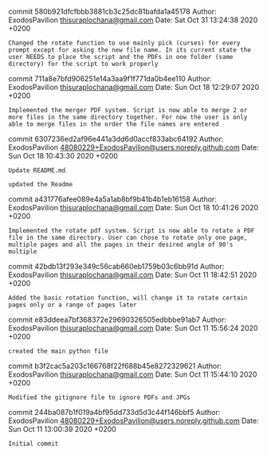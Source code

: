 commit 580b921dfcfbbb3881cb3c25dc81bafda1a45178
Author: ExodosPavilion <thisuraplochana@gmail.com>
Date:   Sat Oct 31 13:24:38 2020 +0200

    Changed the rotate function to use mainly pick (curses) for every prompt except for asking the new file name. In its current state the user NEEDS to place the script and the PDFs in one folder (same directory) for the script to work properly

commit 711a8e7bfd906251e14a3aa9f1f771da0b4ee110
Author: ExodosPavilion <thisuraplochana@gmail.com>
Date:   Sun Oct 18 12:29:07 2020 +0200

    Implemented the merger PDF system. Script is now able to merge 2 or more files in the same directory together. For now the user is only able to merge files in the order the file names are entered

commit 6307236ed2af96e441a3dd6d0accf833abc64192
Author: ExodosPavilion <48080229+ExodosPavilion@users.noreply.github.com>
Date:   Sun Oct 18 10:43:30 2020 +0200

    Update README.md
    
    updated the Readme

commit a431776afee089e4a5a1ab8bf9b41b4b1eb16158
Author: ExodosPavilion <thisuraplochana@gmail.com>
Date:   Sun Oct 18 10:41:26 2020 +0200

    Implemented the rotate pdf system. Script is now able to rotate a PDF file in the same directory. User can chose to rotate only one page, multiple pages and all the pages in their desired angle of 90's multiple

commit 42bdb13f293e349c56cab660eb1759b03c6bb91d
Author: ExodosPavilion <thisuraplochana@gmail.com>
Date:   Sun Oct 11 18:42:51 2020 +0200

    Added the basic rotation function, will change it to rotate certain pages only or a range of pages later

commit e83ddeea7bf368372e29690326505edbbbe91ab7
Author: ExodosPavilion <thisuraplochana@gmail.com>
Date:   Sun Oct 11 15:56:24 2020 +0200

    created the main python file

commit b3f2cac5a203c166768f22f688b45e8272329621
Author: ExodosPavilion <thisuraplochana@gmail.com>
Date:   Sun Oct 11 15:44:10 2020 +0200

    Modified the gitignore file to ignore PDFs and JPGs

commit 244ba087b1f019a4bf95dd733d5d3c44f146bbf5
Author: ExodosPavilion <48080229+ExodosPavilion@users.noreply.github.com>
Date:   Sun Oct 11 13:00:39 2020 +0200

    Initial commit
